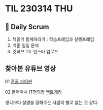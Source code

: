 # TIL 230314 THU

## 🧸 Daily Scrum

1. 책읽기
   함께자라기 : 학습프레임과 실행프레임
2. 백준 일일 문제
3. 깃허브 TIL 인스타 업로드

## 찾아본 유튜브 영상

01 [혼공 파이썬](https://www.youtube.com/watch?v=8vEM2ja8rN8&list=PLBXuLgInP-5n2fvfXHU9mHVuWBgAKpHNi&index=49&t=2s)

02 문어박사 IT편의점 [백트래킹](https://www.youtube.com/watch?v=WUq13ACJmB8&list=PLodgw23vNd_U66omABrprSwJBZhKPFGMM&index=20)

생각보다 설명을 잘해주는 사람이 별로 없는 것 같다.

